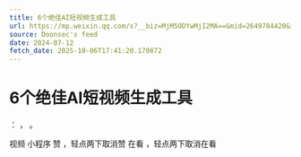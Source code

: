 ```yaml
---
title: 6个绝佳AI短视频生成工具
url: https://mp.weixin.qq.com/s?__biz=MjM5ODYwMjI2MA==&mid=2649784420&idx=1&sn=0bd019ab934ece2e47b67732f4a93a88
source: Doonsec's feed
date: 2024-07-12
fetch_date: 2025-10-06T17:41:20.170872
---
```


# 6个绝佳AI短视频生成工具

：
，
。

视频
小程序
赞
，轻点两下取消赞
在看
，轻点两下取消在看